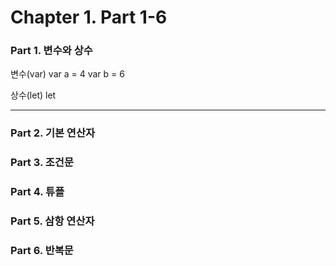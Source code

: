 # Chapter 1. Part 1-6


### Part 1. 변수와 상수
변수(var)
    var a = 4
    var b = 6
    
상수(let)
    let 



---
### Part 2. 기본 연산자
### Part 3. 조건문
### Part 4. 튜플
### Part 5. 삼항 연산자
### Part 6. 반복문


